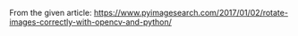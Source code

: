 From the given article: https://www.pyimagesearch.com/2017/01/02/rotate-images-correctly-with-opencv-and-python/